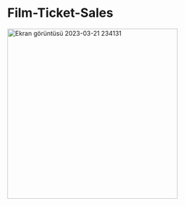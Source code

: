 # Film-Ticket-Sales
<img width="387" alt="Ekran görüntüsü 2023-03-21 234131" src="https://user-images.githubusercontent.com/83400245/226737406-61ce317e-c671-4fde-9887-e057c4900002.png">
